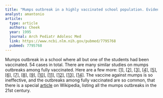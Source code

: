 ```yaml
---
title: "Mumps outbreak in a highly vaccinated school population. Evidence for a large-scale vaccination failure"
analyst: amantonio
article:
  type: article
  authors: Cheek
  year: 1995
  journal: Arch Pediatr Adolesc Med
  link: https://www.ncbi.nlm.nih.gov/pubmed/7795768
  pubmed: 7795768
---
```


Mumps outbreak in a school where all but one of the students had been vaccinated. 54 cases in total.
There are many similar studies on mumps outbreaks among fully vaccinated. Here are a few more:
 [[1]](https://academic.oup.com/cid/article-abstract/64/4/408/2631868/Mumps-Outbreak-Among-a-Highly-Vaccinated), [[2]](https://academic.oup.com/cid/article/47/11/1458/282575/Mumps-Outbreaks-in-Vaccinated-Populations-Are), [[3]](https://academic.oup.com/jid/article-abstract/169/1/77/896282), [[4]](http://www.eurosurveillance.org/content/10.2807/ese.15.17.19554-en), [[5]](https://www.ncbi.nlm.nih.gov/pubmed/23099425), [[6]](https://www.mja.com.au/journal/2009/191/7/prolonged-mumps-outbreak-among-highly-vaccinated-aboriginal-people-kimberley), [[7]](https://www.cdc.gov/mmwr/volumes/65/wr/mm6529a2.htm), [[8]](https://www.ncbi.nlm.nih.gov/pubmed/1861205), [[9]](https://www.ncbi.nlm.nih.gov/pubmed/16940266/), [[10]](https://www.ncbi.nlm.nih.gov/pubmed/9312835/), [[11]](https://www.ncbi.nlm.nih.gov/pmc/articles/PMC4140044/), [[12]](https://www.ncbi.nlm.nih.gov/pubmed/25391635/), [[13]](https://www.ncbi.nlm.nih.gov/pmc/articles/PMC5299122/), [[14]](https://www.ncbi.nlm.nih.gov/pubmed/22579874).
The vaccine against mumps is so ineffective, and the outbreaks among fully vaccinated are so common, that there is a special [article](https://en.wikipedia.org/wiki/Mumps_outbreaks_in_the_21st_century) on Wikipedia, listing all the mumps outbreaks in the 21st century.
